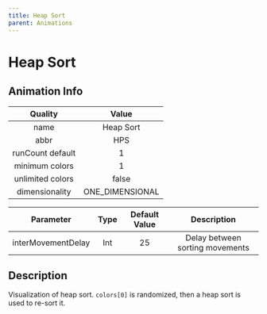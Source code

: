```yaml
---
title: Heap Sort
parent: Animations
---
```


<!-- THIS FILE IS AUTOMATICALLY GENERATED -->
<!-- MAKE CHANGES TO THE AnimationInfo INSTANCE ASSOCIATED WITH THIS ANIMATION -->

# Heap Sort

## Animation Info

|Quality|Value|
|:-:|:-:|
|name|Heap Sort|
|abbr|HPS|
|runCount default|1|
|minimum colors|1|
|unlimited colors|false|
|dimensionality|ONE_DIMENSIONAL|

|Parameter|Type|Default Value|Description|
|:-:|:-:|:-:|:-:|
|interMovementDelay|Int|25|Delay between sorting movements|

## Description
Visualization of heap sort.
`colors[0]` is randomized, then a heap sort is used to re-sort it.


